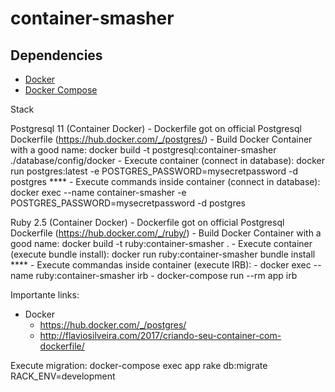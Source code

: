 # container-smasher

## Dependencies

- [Docker](https://docs.docker.com/install/)
- [Docker Compose](https://docs.docker.com/compose/install/)

Stack

Postgresql 11 (Container Docker)
    - Dockerfile got on official Postgresql Dockerfile (https://hub.docker.com/_/postgres/)
    - Build Docker Container with a good name: docker build -t postgresql:container-smasher ./database/config/docker
    - Execute container (connect in database): docker run postgres:latest -e POSTGRES_PASSWORD=mysecretpassword -d postgres
    **** - Execute commands inside container (connect in database): docker exec --name container-smasher -e POSTGRES_PASSWORD=mysecretpassword -d postgres

Ruby 2.5 (Container Docker)
    - Dockerfile got on official Postgresql Dockerfile (https://hub.docker.com/_/ruby/)
    - Build Docker Container with a good name: docker build -t ruby:container-smasher .
    - Execute container (execute bundle install): docker run ruby:container-smasher bundle install
    **** - Execute commandas inside container (execute IRB):
        - docker exec --name ruby:container-smasher irb
        - docker-compose run --rm app irb

Importante links:
- Docker
    - https://hub.docker.com/_/postgres/
    - http://flaviosilveira.com/2017/criando-seu-container-com-dockerfile/

Execute migration: docker-compose exec app rake db:migrate RACK_ENV=development